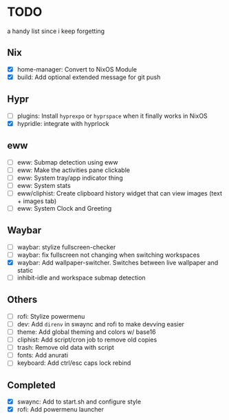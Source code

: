 # TODO
a handy list since i keep forgetting

## Nix
- [x] home-manager: Convert to NixOS Module
- [x] build: Add optional extended message for git push

## Hypr
- [ ] plugins: Install `hyprexpo` or `hyprspace` when it finally works in NixOS
- [x] hypridle: integrate with hyprlock

## eww
- [ ] eww: Submap detection using eww
- [ ] eww: Make the activities pane clickable
- [ ] eww: System tray/app indicator thing
- [ ] eww: System stats
- [ ] eww/cliphist: Create clipboard history widget that can view images (text + images tab)
- [ ] eww: System Clock and Greeting 

## Waybar
- [ ] waybar: stylize fullscreen-checker
- [ ] waybar: fix fullscreen not changing when switching workspaces
- [x] waybar: Add wallpaper-switcher. Switches between live wallpaper and static
- [ ] inhibit-idle and workspace submap detection

## Others
- [ ] rofi: Stylize powermenu
- [ ] dev: Add `direnv` in swaync and rofi to make devving easier
- [ ] theme: Add global theming and colors w/ base16
- [ ] cliphist: Add script/cron job to remove old copies
- [ ] trash: Remove old data with script
- [ ] fonts: Add anurati
- [ ] keyboard: Add ctrl/esc caps lock rebind

## Completed
- [x] swaync: Add to start.sh and configure style
- [x] rofi: Add powermenu launcher
